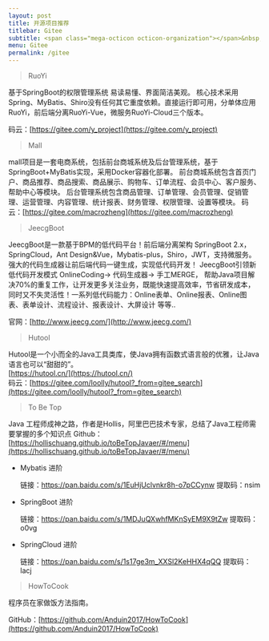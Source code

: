 ```yaml
---
layout: post
title: 开源项目推荐
titlebar: Gitee
subtitle: <span class="mega-octicon octicon-organization"></span>&nbsp;&nbsp; 通过他人的作品，扩展自己的编程思维，增长见识。
menu: Gitee
permalink: /gitee
---
```


> RuoYi

基于SpringBoot的权限管理系统 易读易懂、界面简洁美观。 核心技术采用Spring、MyBatis、Shiro没有任何其它重度依赖。直接运行即可用，分单体应用RuoYi，前后端分离RuoYi-Vue，微服务RuoYi-Cloud三个版本。

码云：[https://gitee.com/y_project](https://gitee.com/y_project)

> Mall

mall项目是一套电商系统，包括前台商城系统及后台管理系统，基于SpringBoot+MyBatis实现，采用Docker容器化部署。 前台商城系统包含首页门户、商品推荐、商品搜索、商品展示、购物车、订单流程、会员中心、客户服务、帮助中心等模块。 
后台管理系统包含商品管理、订单管理、会员管理、促销管理、运营管理、内容管理、统计报表、财务管理、权限管理、设置等模块。 
码云：[https://gitee.com/macrozheng](https://gitee.com/macrozheng)

> JeecgBoot

JeecgBoot是一款基于BPM的低代码平台！前后端分离架构 SpringBoot 2.x，SpringCloud，Ant  Design&Vue，Mybatis-plus，Shiro，JWT，支持微服务。强大的代码生成器让前后端代码一键生成，实现低代码开发！  JeecgBoot引领新低代码开发模式 OnlineCoding-> 代码生成器-> 手工MERGE， 帮助Java项目解决70%的重复工作，让开发更多关注业务，既能快速提高效率，节省研发成本，同时又不失灵活性！一系列低代码能力：Online表单、Online报表、Online图表、表单设计、流程设计、报表设计、大屏设计 等等..

官网：[http://www.jeecg.com/](http://www.jeecg.com/)

> Hutool  

Hutool是一个小而全的Java工具类库，使Java拥有函数式语言般的优雅，让Java语言也可以“甜甜的”。  
[https://hutool.cn/](https://hutool.cn/)  
码云：[https://gitee.com/loolly/hutool?_from=gitee_search](https://gitee.com/loolly/hutool?_from=gitee_search)  

> To Be Top

Java 工程师成神之路，作者是Hollis，阿里巴巴技术专家，总结了Java工程师需要掌握的多个知识点
Github：[https://hollischuang.github.io/toBeTopJavaer/#/menu](https://hollischuang.github.io/toBeTopJavaer/#/menu)

- Mybatis 进阶

  链接：https://pan.baidu.com/s/1EuHjUclvnkr8h-o7pCCynw 提取码：nsim 

- SpringBoot 进阶

  链接：https://pan.baidu.com/s/1MDJuQXwhfMKnSyEM9X9tZw 提取码：o0vg

- SpringCloud 进阶

  链接：https://pan.baidu.com/s/1s17ge3m_XXSl2KeHHX4qQQ 提取码：lacj

> HowToCook

程序员在家做饭方法指南。

GitHub：[https://github.com/Anduin2017/HowToCook](https://github.com/Anduin2017/HowToCook)

